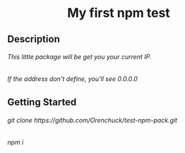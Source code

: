 <h1 align="center">My first npm test</h1>
<h2>Description</h2>
<h6>This little package will be get you your current IP.</h6>
<h6>If the address don't define, you'll see 0.0.0.0</h6>
<h2>Getting Started </h2>
<h6>git clone https://github.com/Orenchuck/test-npm-pack.git</h6>
<h6>npm i</h6>